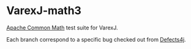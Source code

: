 # VarexJ-math3

[Apache Common Math](http://commons.apache.org/proper/commons-math/) test suite for VarexJ.

Each branch correspond to a specific bug checked out from [Defects4j](http://homes.cs.washington.edu/~rjust/defects4j/).
